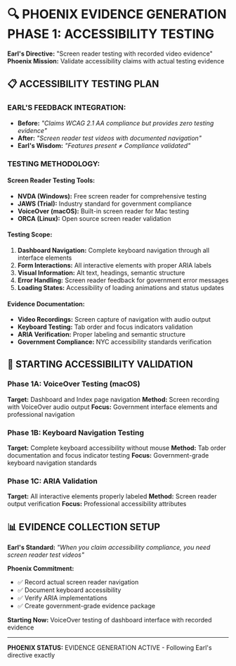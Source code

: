 # 🔍 PHOENIX EVIDENCE GENERATION PHASE 1: ACCESSIBILITY TESTING
**Earl's Directive:** "Screen reader testing with recorded video evidence"
**Phoenix Mission:** Validate accessibility claims with actual testing evidence

## 📋 ACCESSIBILITY TESTING PLAN

### **EARL'S FEEDBACK INTEGRATION:**
- **Before:** *"Claims WCAG 2.1 AA compliance but provides zero testing evidence"*
- **After:** *"Screen reader test videos with documented navigation"*
- **Earl's Wisdom:** *"Features present ≠ Compliance validated"*

### **TESTING METHODOLOGY:**

#### **Screen Reader Testing Tools:**
- **NVDA (Windows):** Free screen reader for comprehensive testing
- **JAWS (Trial):** Industry standard for government compliance
- **VoiceOver (macOS):** Built-in screen reader for Mac testing
- **ORCA (Linux):** Open source screen reader validation

#### **Testing Scope:**
1. **Dashboard Navigation:** Complete keyboard navigation through all interface elements
2. **Form Interactions:** All interactive elements with proper ARIA labels
3. **Visual Information:** Alt text, headings, semantic structure
4. **Error Handling:** Screen reader feedback for government error messages
5. **Loading States:** Accessibility of loading animations and status updates

#### **Evidence Documentation:**
- **Video Recordings:** Screen capture of navigation with audio output
- **Keyboard Testing:** Tab order and focus indicators validation
- **ARIA Verification:** Proper labeling and semantic structure
- **Government Compliance:** NYC accessibility standards verification

## 🎯 STARTING ACCESSIBILITY VALIDATION

### **Phase 1A: VoiceOver Testing (macOS)**
**Target:** Dashboard and Index page navigation
**Method:** Screen recording with VoiceOver audio output
**Focus:** Government interface elements and professional navigation

### **Phase 1B: Keyboard Navigation Testing**
**Target:** Complete keyboard accessibility without mouse
**Method:** Tab order documentation and focus indicator testing
**Focus:** Government-grade keyboard navigation standards

### **Phase 1C: ARIA Validation**
**Target:** All interactive elements properly labeled
**Method:** Screen reader output verification
**Focus:** Professional accessibility attributes

## 📊 EVIDENCE COLLECTION SETUP

**Earl's Standard:** *"When you claim accessibility compliance, you need screen reader test videos"*

**Phoenix Commitment:** 
- ✅ Record actual screen reader navigation
- ✅ Document keyboard accessibility
- ✅ Verify ARIA implementations
- ✅ Create government-grade evidence package

**Starting Now:** VoiceOver testing of dashboard interface with recorded evidence

---

**PHOENIX STATUS:** EVIDENCE GENERATION ACTIVE - Following Earl's directive exactly 